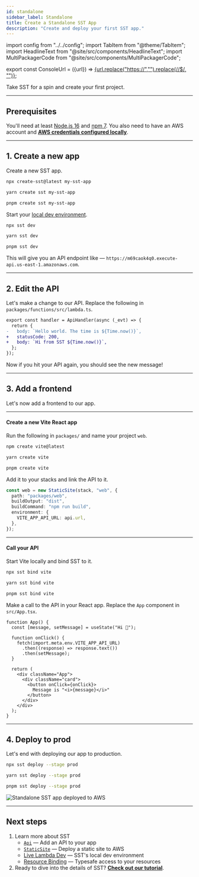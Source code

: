```yaml
---
id: standalone
sidebar_label: Standalone
title: Create a Standalone SST App
description: "Create and deploy your first SST app."
---
```


import config from "../../config";
import TabItem from "@theme/TabItem";
import HeadlineText from "@site/src/components/HeadlineText";
import MultiPackagerCode from "@site/src/components/MultiPackagerCode";

export const ConsoleUrl = ({url}) =>
<a href={url}>{url.replace("https://","").replace(/\/$/, "")}</a>;

<HeadlineText>

Take SST for a spin and create your first project.

</HeadlineText>

---

## Prerequisites

You'll need at least [Node.js 16](https://nodejs.org/) and [npm 7](https://www.npmjs.com/). You also need to have an AWS account and [**AWS credentials configured locally**](advanced/iam-credentials.md#loading-from-a-file).

---

## 1. Create a new app

Create a new SST app.

<MultiPackagerCode>
<TabItem value="npm">

```bash
npx create-sst@latest my-sst-app
```

</TabItem>
<TabItem value="yarn">

```bash
yarn create sst my-sst-app
```

</TabItem>
<TabItem value="pnpm">

```bash
pnpm create sst my-sst-app
```

</TabItem>
</MultiPackagerCode>

Start your [local dev environment](live-lambda-development.md).

<MultiPackagerCode>
<TabItem value="npm">

```bash
npx sst dev
```

</TabItem>
<TabItem value="yarn">

```bash
yarn sst dev
```

</TabItem>
<TabItem value="pnpm">

```bash
pnpm sst dev
```

</TabItem>
</MultiPackagerCode>

This will give you an API endpoint like — `https://m69caok4q0.execute-api.us-east-1.amazonaws.com`.

---

## 2. Edit the API

Let's make a change to our API. Replace the following in `packages/functions/src/lambda.ts`.

```diff title="packages/functions/src/lambda.ts"
export const handler = ApiHandler(async (_evt) => {
  return {
-   body: `Hello world. The time is ${Time.now()}`,
+   statusCode: 200,
+   body: `Hi from SST ${Time.now()}`,
  };
});
```

Now if you hit your API again, you should see the new message!

---

## 3. Add a frontend

Let's now add a frontend to our app.

---

#### Create a new Vite React app

Run the following in `packages/` and name your project `web`.

<MultiPackagerCode>
<TabItem value="npm">

```bash
npm create vite@latest
```

</TabItem>
<TabItem value="yarn">

```bash
yarn create vite
```

</TabItem>
<TabItem value="pnpm">

```bash
pnpm create vite
```

</TabItem>
</MultiPackagerCode>

Add it to your stacks and link the API to it.

```ts title="stacks/MyStack.ts" {6}
const web = new StaticSite(stack, "web", {
  path: "packages/web",
  buildOutput: "dist",
  buildCommand: "npm run build",
  environment: {
    VITE_APP_API_URL: api.url,
  },
});
```

---

#### Call your API

Start Vite locally and bind SST to it.

<MultiPackagerCode>
<TabItem value="npm">

```bash
npx sst bind vite
```

</TabItem>
<TabItem value="yarn">

```bash
yarn sst bind vite
```

</TabItem>
<TabItem value="pnpm">

```bash
pnpm sst bind vite
```

</TabItem>
</MultiPackagerCode>

Make a call to the API in your React app. Replace the `App` component in `src/App.tsx`.

```tsx title="packages/web/src/App.tsx" {5}
function App() {
  const [message, setMessage] = useState("Hi 👋");

  function onClick() {
    fetch(import.meta.env.VITE_APP_API_URL)
      .then((response) => response.text())
      .then(setMessage);
  }

  return (
    <div className="App">
      <div className="card">
        <button onClick={onClick}>
          Message is "<i>{message}</i>"
        </button>
      </div>
    </div>
  );
}
```

---

## 4. Deploy to prod

Let's end with deploying our app to production.

<MultiPackagerCode>
<TabItem value="npm">

```bash
npx sst deploy --stage prod
```

</TabItem>
<TabItem value="yarn">

```bash
yarn sst deploy --stage prod
```

</TabItem>
<TabItem value="pnpm">

```bash
pnpm sst deploy --stage prod
```

</TabItem>
</MultiPackagerCode>

![Standalone SST app deployed to AWS](/img/start/standalone-sst-app-deployed-to-aws.png)

---

## Next steps

1. Learn more about SST
   - [`Api`](../constructs/Api.md) — Add an API to your app
   - [`StaticSite`](../constructs/StaticSite.md) — Deploy a static site to AWS
   - [Live Lambda Dev](../live-lambda-development.md) — SST's local dev environment
   - [Resource Binding](../resource-binding.md) — Typesafe access to your resources
2. Ready to dive into the details of SST? [**Check out our tutorial**](learn/index.md).
